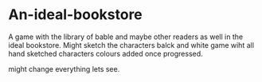 # An-ideal-bookstore
A game with the library of bable and maybe other readers as well in the ideal bookstore.
Might sketch the characters
balck and white game wiht all hand sketched characters
colours added once progressed.

might change everything lets see.
